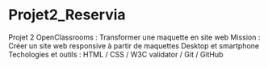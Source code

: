 # Projet2_Reservia
Projet 2 OpenClassrooms : Transformer une maquette en site web
Mission : Créer un site web responsive à partir de maquettes Desktop et smartphone
Techologies et outils : HTML / CSS / W3C validator / Git / GitHub
